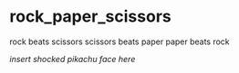 # rock_paper_scissors

rock beats scissors
scissors beats paper
paper beats rock

*insert shocked pikachu face here*
